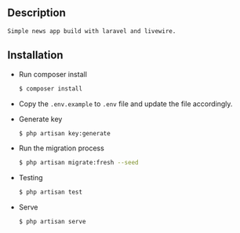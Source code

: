 ## Description

    Simple news app build with laravel and livewire.

## Installation

-   Run composer install
    ```bash
    $ composer install
    ```
-   Copy the `.env.example` to `.env` file and update the file accordingly.
-   Generate key
    ```bash
    $ php artisan key:generate
    ```
-   Run the migration process

    ```bash
    $ php artisan migrate:fresh --seed
    ```

-   Testing

    ```bash
    $ php artisan test
    ```

-   Serve
    ```bash
    $ php artisan serve
    ```
